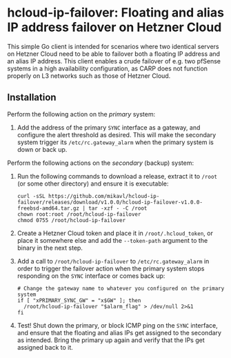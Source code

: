 # hcloud-ip-failover: Floating and alias IP address failover on Hetzner Cloud

This simple Go client is intended for scenarios where two identical servers on Hetzner Cloud need to be able to failover both a floating IP address and an alias IP address. This client enables a crude failover of e.g. two pfSense systems in a high availability configuration, as CARP does not function properly on L3 networks such as those of Hetzner Cloud.

## Installation

Perform the following action on the *primary* system:

1. Add the address of the primary `SYNC` interface as a gateway, and configure the alert threshold as desired. This will make the secondary system trigger its `/etc/rc.gateway_alarm` when the primary system is down or back up.

Perform the following actions on the *secondary* (backup) system:

1. Run the following commands to download a release, extract it to `/root` (or some other directory) and ensure it is executable:

       curl -sSL https://github.com/mikavl/hcloud-ip-failover/releases/download/v1.0.0/hcloud-ip-failover-v1.0.0-freebsd-amd64.tar.gz | tar -xzf - -C /root
       chown root:root /root/hcloud-ip-failover
       chmod 0755 /root/hcloud-ip-failover

2. Create a Hetzner Cloud token and place it in `/root/.hcloud_token`, or place it somewhere else and add the `--token-path` argument to the binary in the next step.

3. Add a call to `/root/hcloud-ip-failover` to `/etc/rc.gateway_alarm` in order to trigger the failover action when the primary system stops responding on the `SYNC` interface or comes back up:

       # Change the gateway name to whatever you configured on the primary system
       if [ "xPRIMARY_SYNC_GW" = "x$GW" ]; then
         /root/hcloud-ip-failover "$alarm_flag" > /dev/null 2>&1
       fi

4. Test! Shut down the primary, or block ICMP ping on the `SYNC` interface, and ensure that the floating and alias IPs get assigned to the secondary as intended. Bring the primary up again and verify that the IPs get assigned back to it.
